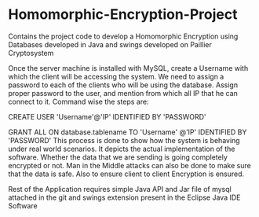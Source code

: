 # Homomorphic-Encryption-Project
Contains the project code to develop a Homomorphic Encryption using Databases developed in Java and swings developed on Paillier Cryptosystem


Once the server machine is installed with MySQL, create a Username with which the client will be accessing the system. We need to assign a password to each of the clients who will be using the database. Assign proper password to the user, and mention from which all IP that he can connect to it. Command wise the steps are: 

CREATE USER 'Username'@'IP' IDENTIFIED BY 'PASSWORD' 

GRANT ALL ON database.tablename TO 'Username' @'IP' IDENTIFIED BY 'PASSWORD' 
This process is done to show how the system is behaving under real world scenarios. It depicts the actual implementation of the software. Whether the data that we are sending is going completely encrypted or not. Man in the Middle attacks can also be done to make sure that the data is safe. Also to ensure client to client Encryption is ensured. 


Rest of the Application requires simple Java API and Jar file of mysql attached in the git and swings extension present in the Eclipse Java IDE Software
